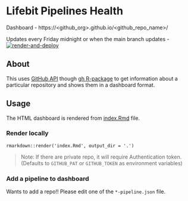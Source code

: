 # Lifebit Pipelines Health

Dashboard - https://<github_org>.github.io/<github_repo_name>/

Updates every Friday midnight or when the main branch updates - [![render-and-deploy](https://github.com/<github_org>/<github_repo_name>/workflows/render-and-deploy/badge.svg)](https://github.com/<github_org>/<github_repo_name>/actions?query=workflow%3Arender-and-deploy)

## About

This uses [GitHub API](https://docs.github.com/en/rest/reference) though [gh R-package](https://cran.r-project.org/web/packages/gh/index.html) to get information about a particular repository and shows them in a dashboard format.

## Usage

The HTML dashboard is rendered from [index.Rmd](index.Rmd) file.

### Render locally

```
rmarkdown::render('index.Rmd', output_dir = '.')
```

> Note: If there are private repo, it will require Authentication token. (Defaults to `GITHUB_PAT` or `GITHUB_TOKEN` as environment variables)

### Add a pipeline to dashboard

Wants to add a repo!! Please edit one of the `*-pipeline.json` file.
